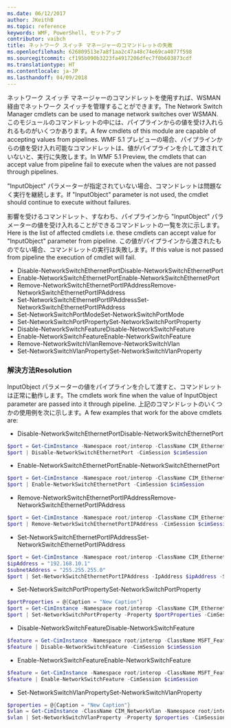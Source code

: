 ```yaml
---
ms.date: 06/12/2017
author: JKeithB
ms.topic: reference
keywords: WMF, PowerShell, セットアップ
contributor: vaibch
title: ネットワーク スイッチ マネージャーのコマンドレットの失敗
ms.openlocfilehash: 626809513e7a8f1aa2c47a48c74e69ca4077f598
ms.sourcegitcommit: cf195b090b3223fa4917206dfec7f0b603873cdf
ms.translationtype: HT
ms.contentlocale: ja-JP
ms.lasthandoff: 04/09/2018
---
```

<span data-ttu-id="c19e8-103">ネットワーク スイッチ マネージャーのコマンドレットを使用すれば、WSMAN 経由でネットワーク スイッチを管理することができます。</span><span class="sxs-lookup"><span data-stu-id="c19e8-103">The Network Switch Manager cmdlets can be used to manage network switches over WSMAN.</span></span>
<span data-ttu-id="c19e8-104">このモジュールのコマンドレットの中には、パイプラインからの値を受け入れられるものがいくつかあります。</span><span class="sxs-lookup"><span data-stu-id="c19e8-104">A few cmdlets of this module are capable of accepting values from pipelines.</span></span>
<span data-ttu-id="c19e8-105">WMF 5.1 プレビューの場合、パイプラインからの値を受け入れ可能なコマンドレットは、値がパイプラインを介して渡されていないと、実行に失敗します。</span><span class="sxs-lookup"><span data-stu-id="c19e8-105">In WMF 5.1 Preview, the cmdlets that can accept value from pipeline fail to execute when the values are not passed through pipelines.</span></span>

<span data-ttu-id="c19e8-106">"InputObject" パラメーターが指定されていない場合、コマンドレットは問題なく実行を継続します。</span><span class="sxs-lookup"><span data-stu-id="c19e8-106">If "InputObject" parameter is not used, the cmdlet should continue to execute without failures.</span></span>

<span data-ttu-id="c19e8-107">影響を受けるコマンドレット、すなわち、パイプラインから "InputObject" パラメーターの値を受け入れることができるコマンドレットの一覧を次に示します。</span><span class="sxs-lookup"><span data-stu-id="c19e8-107">Here is the list of affected cmdlets i.e. these cmdlets can accept value for "InputObject" parameter from pipeline.</span></span>
<span data-ttu-id="c19e8-108">この値がパイプラインから渡されたものでない場合、コマンドレットの実行は失敗します。</span><span class="sxs-lookup"><span data-stu-id="c19e8-108">If this value is not passed from pipeline the execution of cmdlet will fail.</span></span>

- <span data-ttu-id="c19e8-109">Disable-NetworkSwitchEthernetPort</span><span class="sxs-lookup"><span data-stu-id="c19e8-109">Disable-NetworkSwitchEthernetPort</span></span>
- <span data-ttu-id="c19e8-110">Enable-NetworkSwitchEthernetPort</span><span class="sxs-lookup"><span data-stu-id="c19e8-110">Enable-NetworkSwitchEthernetPort</span></span>
- <span data-ttu-id="c19e8-111">Remove-NetworkSwitchEthernetPortIPAddress</span><span class="sxs-lookup"><span data-stu-id="c19e8-111">Remove-NetworkSwitchEthernetPortIPAddress</span></span>
- <span data-ttu-id="c19e8-112">Set-NetworkSwitchEthernetPortIPAddress</span><span class="sxs-lookup"><span data-stu-id="c19e8-112">Set-NetworkSwitchEthernetPortIPAddress</span></span>
- <span data-ttu-id="c19e8-113">Set-NetworkSwitchPortMode</span><span class="sxs-lookup"><span data-stu-id="c19e8-113">Set-NetworkSwitchPortMode</span></span>
- <span data-ttu-id="c19e8-114">Set-NetworkSwitchPortProperty</span><span class="sxs-lookup"><span data-stu-id="c19e8-114">Set-NetworkSwitchPortProperty</span></span>
- <span data-ttu-id="c19e8-115">Disable-NetworkSwitchFeature</span><span class="sxs-lookup"><span data-stu-id="c19e8-115">Disable-NetworkSwitchFeature</span></span>
- <span data-ttu-id="c19e8-116">Enable-NetworkSwitchFeature</span><span class="sxs-lookup"><span data-stu-id="c19e8-116">Enable-NetworkSwitchFeature</span></span>
- <span data-ttu-id="c19e8-117">Remove-NetworkSwitchVlan</span><span class="sxs-lookup"><span data-stu-id="c19e8-117">Remove-NetworkSwitchVlan</span></span>
- <span data-ttu-id="c19e8-118">Set-NetworkSwitchVlanProperty</span><span class="sxs-lookup"><span data-stu-id="c19e8-118">Set-NetworkSwitchVlanProperty</span></span>

### <a name="resolution"></a><span data-ttu-id="c19e8-119">解決方法</span><span class="sxs-lookup"><span data-stu-id="c19e8-119">Resolution</span></span>
<span data-ttu-id="c19e8-120">InputObject パラメーターの値をパイプラインを介して渡すと、コマンドレットは正常に動作します。</span><span class="sxs-lookup"><span data-stu-id="c19e8-120">The cmdlets work fine when the value of InputObject parameter are passed into it through pipeline.</span></span> <span data-ttu-id="c19e8-121">上記のコマンドレットのいくつかの使用例を次に示します。</span><span class="sxs-lookup"><span data-stu-id="c19e8-121">A few examples that work for the above cmdlets are:</span></span>

- <span data-ttu-id="c19e8-122">Disable-NetworkSwitchEthernetPort</span><span class="sxs-lookup"><span data-stu-id="c19e8-122">Disable-NetworkSwitchEthernetPort</span></span>
```powershell
$port = Get-CimInstance -Namespace root/interop -ClassName CIM_EthernetPort -CimSession $cimSession | Select-Object -First 1
$port | Disable-NetworkSwitchEthernetPort -CimSession $cimSession
```

- <span data-ttu-id="c19e8-123">Enable-NetworkSwitchEthernetPort</span><span class="sxs-lookup"><span data-stu-id="c19e8-123">Enable-NetworkSwitchEthernetPort</span></span>
```powershell
$port = Get-CimInstance -Namespace root/interop -ClassName CIM_EthernetPort -CimSession $cimSession | Select-Object -First 1
$port | Enable-NetworkSwitchEthernetPort -CimSession $cimSession
```

- <span data-ttu-id="c19e8-124">Remove-NetworkSwitchEthernetPortIPAddress</span><span class="sxs-lookup"><span data-stu-id="c19e8-124">Remove-NetworkSwitchEthernetPortIPAddress</span></span>
```powershell
$port = Get-CimInstance -Namespace root/interop -ClassName CIM_EthernetPort -CimSession $cimSession | Select-Object -First 1
$port | Remove-NetworkSwitchEthernetPortIPAddress -CimSession $cimSession
```

- <span data-ttu-id="c19e8-125">Set-NetworkSwitchEthernetPortIPAddress</span><span class="sxs-lookup"><span data-stu-id="c19e8-125">Set-NetworkSwitchEthernetPortIPAddress</span></span>
```powershell
$port = Get-CimInstance -Namespace root/interop -ClassName CIM_EthernetPort -CimSession $cimSession | Select-Object -First 1
$ipAddress = "192.168.10.1"
$subnetAddress = "255.255.255.0"
$port | Set-NetworkSwitchEthernetPortIPAddress -IpAddress $ipAddress -SubnetAddress $subnetAddress -CimSession $cimSession
```

- <span data-ttu-id="c19e8-126">Set-NetworkSwitchPortProperty</span><span class="sxs-lookup"><span data-stu-id="c19e8-126">Set-NetworkSwitchPortProperty</span></span>
```powershell
$portProperties = @{Caption = "New Caption"}
$port = Get-CimInstance -Namespace root/interop -ClassName CIM_EthernetPort -CimSession $cimSession | Select-Object -First 1
$port | Set-NetworkSwitchPortProperty -Property $portProperties -CimSession $cimSession
```

- <span data-ttu-id="c19e8-127">Disable-NetworkSwitchFeature</span><span class="sxs-lookup"><span data-stu-id="c19e8-127">Disable-NetworkSwitchFeature</span></span>
```powershell
$feature = Get-CimInstance -Namespace root/interop -ClassName MSFT_Feature -CimSession $cimSession | Select-Object -First 1
$feature | Disable-NetworkSwitchFeature -CimSession $cimSession
```

- <span data-ttu-id="c19e8-128">Enable-NetworkSwitchFeature</span><span class="sxs-lookup"><span data-stu-id="c19e8-128">Enable-NetworkSwitchFeature</span></span>
```powershell
$feature = Get-CimInstance -Namespace root/interop -ClassName MSFT_Feature -CimSession $cimSession | Select-Object -First 1
$feature | Enable-NetworkSwitchFeature -CimSession $cimSession
```

- <span data-ttu-id="c19e8-129">Set-NetworkSwitchVlanProperty</span><span class="sxs-lookup"><span data-stu-id="c19e8-129">Set-NetworkSwitchVlanProperty</span></span>
```powershell
$properties = @{Caption = "New Caption"}
$vlan = Get-CimInstance -ClassName CIM_NetworkVlan -Namespace root/interop -CimSession $cimSession | Select-Object -First 1
$vlan | Set-NetworkSwitchVlanProperty -Property $properties -CimSession $cimSession
```